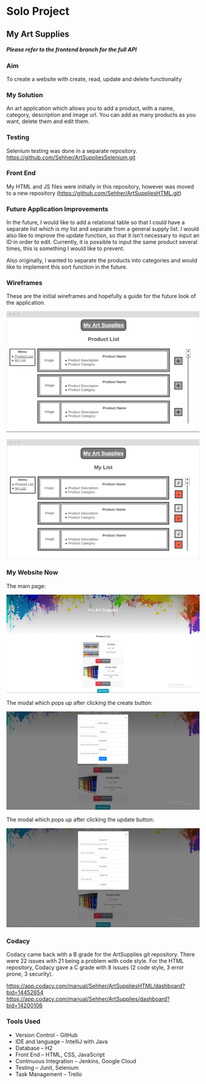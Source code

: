 # Solo Project
## My Art Supplies

##### Please refer to the frontend branch for the full API

### Aim
To create a website with create, read, update and delete functionality 

### My Solution
An art application which allows you to add a product, with a name, category, description and image url. You can add as many products as you want, delete them and edit them.

### Testing
Selenium testing was done in a separate repository.
<https://github.com/Sehher/ArtSuppliesSelenium.git>

### Front End 
My HTML and JS files were initially in this repository, however was moved to a new repository (<https://github.com/Sehher/ArtSuppliesHTML.git>)

### Future Application Improvements
In the future, I would like to add a relational table so that I could have a separate list which is my list and separate from a general supply list. I would also like to improve the update function, so that it isn't necessary to input an ID in order to edit. Currently, it is possible to input the same product several times, this is something I would like to prevent.

Also originally, I wanted to separate the products into categories and would like to implement this sort function in the future.

### Wireframes
These are the initial wireframes and hopefully a guide for the future look of the application.

![alt text](https://github.com/Sehher/ArtSupplies/blob/master/Images/wireframe1.png)

![alt text](https://github.com/Sehher/ArtSupplies/blob/master/Images/wireframe2.png)

### My Website Now

The main page:

![alt text](https://github.com/Sehher/ArtSupplies/blob/master/Images/frontpage.png)

The modal which pops up after clicking the create button:

![alt text](https://github.com/Sehher/ArtSupplies/blob/master/Images/create.png)

The modal which pops up after clicking the update button:

![alt text](https://github.com/Sehher/ArtSupplies/blob/master/Images/update.png)

### Codacy

Codacy came back with a B grade for the ArtSupplies git repository. There were 22 issues with 21 being a problem with code style.
For the HTML repository, Codacy gave a C grade with 8 issues (2 code style, 3 error prone, 3 security).

<https://app.codacy.com/manual/Sehher/ArtSuppliesHTML/dashboard?bid=14452654>
<https://app.codacy.com/manual/Sehher/ArtSupplies/dashboard?bid=14200106>

### Tools Used

- Version Control - GitHub
- IDE and language – IntelliJ with Java
- Database – H2
- Front End – HTML, CSS, JavaScript 
- Continuous Integration – Jenkins, Google Cloud
- Testing – Junit, Selenium
- Task Management – Trello 

